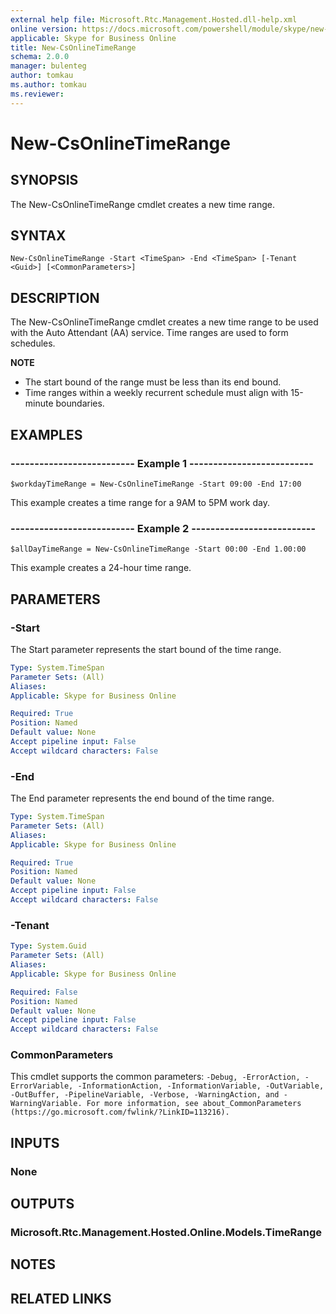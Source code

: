 ```yaml
---
external help file: Microsoft.Rtc.Management.Hosted.dll-help.xml
online version: https://docs.microsoft.com/powershell/module/skype/new-csonlinetimerange
applicable: Skype for Business Online
title: New-CsOnlineTimeRange
schema: 2.0.0
manager: bulenteg
author: tomkau
ms.author: tomkau
ms.reviewer:
---
```


# New-CsOnlineTimeRange

## SYNOPSIS
The New-CsOnlineTimeRange cmdlet creates a new time range.

## SYNTAX

```
New-CsOnlineTimeRange -Start <TimeSpan> -End <TimeSpan> [-Tenant <Guid>] [<CommonParameters>]
```

## DESCRIPTION
The New-CsOnlineTimeRange cmdlet creates a new time range to be used with the Auto Attendant (AA) service. Time ranges are used to form schedules.

**NOTE**
- The start bound of the range must be less than its end bound.
- Time ranges within a weekly recurrent schedule must align with 15-minute boundaries.
 

## EXAMPLES

### -------------------------- Example 1 --------------------------
```
$workdayTimeRange = New-CsOnlineTimeRange -Start 09:00 -End 17:00
```

This example creates a time range for a 9AM to 5PM work day.

### -------------------------- Example 2 --------------------------
```
$allDayTimeRange = New-CsOnlineTimeRange -Start 00:00 -End 1.00:00
```

This example creates a 24-hour time range.


## PARAMETERS

### -Start
The Start parameter represents the start bound of the time range.

```yaml
Type: System.TimeSpan
Parameter Sets: (All)
Aliases: 
Applicable: Skype for Business Online

Required: True
Position: Named
Default value: None
Accept pipeline input: False
Accept wildcard characters: False
```

### -End
The End parameter represents the end bound of the time range.

```yaml
Type: System.TimeSpan
Parameter Sets: (All)
Aliases: 
Applicable: Skype for Business Online

Required: True
Position: Named
Default value: None
Accept pipeline input: False
Accept wildcard characters: False
```

### -Tenant

```yaml
Type: System.Guid
Parameter Sets: (All)
Aliases: 
Applicable: Skype for Business Online

Required: False
Position: Named
Default value: None
Accept pipeline input: False
Accept wildcard characters: False
```

### CommonParameters
This cmdlet supports the common parameters: `-Debug, -ErrorAction, -ErrorVariable, -InformationAction, -InformationVariable, -OutVariable, -OutBuffer, -PipelineVariable, -Verbose, -WarningAction, and -WarningVariable. For more information, see about_CommonParameters (https://go.microsoft.com/fwlink/?LinkID=113216).`

## INPUTS

### None


## OUTPUTS

### Microsoft.Rtc.Management.Hosted.Online.Models.TimeRange


## NOTES

## RELATED LINKS

